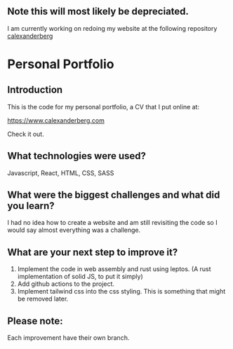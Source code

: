 ## Note this will most likely be depreciated. 
I am currently working on redoing my website at the following repository [calexanderberg](https://github.com/calexanderberg/calexanderberg)

# Personal Portfolio
## Introduction
This is the code for my personal portfolio, a CV that I put online at:

https://www.calexanderberg.com

Check it out.

## What technologies were used?
Javascript, React, HTML, CSS, SASS

## What were the biggest challenges and what did you learn?
I had no idea how to create a website and am still revisiting the code so I would say almost everything was a challenge.

## What are your next step to improve it?
1. Implement the code in web assembly and rust using leptos. (A rust implementation of solid JS, to put it simply)
2. Add github actions to the project.
3. Implement tailwind css into the css styling. This is something that might be removed later.

## Please note:
Each improvement have their own branch.
